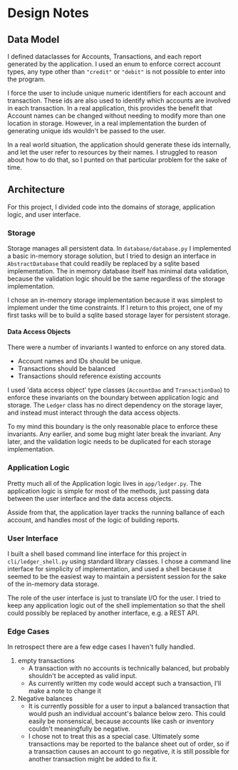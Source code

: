 # Design Notes

## Data Model

I defined dataclasses for Accounts, Transactions, and each report generated by the application. I used an enum to enforce correct account types, any type other than `"credit"` or `"debit"` is not possible to enter into the program.

I force the user to include unique numeric identifiers for each account and transaction. These ids are also used to identify which accounts are involved in each transaction. In a real application, this provides the benefit that Account names can be changed without needing to modify more than one location in storage. However, in a real implementation the burden of generating unique ids wouldn't be passed to the user.

In a real world situation, the application should generate these ids internally, and let the user refer to resources by their names. I struggled to reason about how to do that, so I punted on that particular problem for the sake of time.

## Architecture

For this project, I divided code into the domains of storage, application logic, and user interface.

### Storage

Storage manages all persistent data. In `database/database.py` I implemented a basic in-memory storage solution, but I tried to design an interface in `AbstractDatabase`  that could readily be replaced by a sqlite based implementation. The in memory database itself has minimal data validation, because the validation logic should be the same regardless of the storage implementation.

I chose an in-memory storage implementation because it was simplest to implement under the time constraints. If I return to this project, one of my first tasks will be to build a sqlite based storage layer for persistent storage.

#### Data Access Objects

There were a number of invariants I wanted to enforce on any stored data.
* Account names and IDs should be unique.
* Transactions should be balanced
* Transactions should reference existing accounts

I used 'data access object' type classes (`AccountDao` and `TransactionDao`) to enforce these invariants on the boundary between application logic and storage. The `Ledger` class has no direct dependency on the storage layer, and instead must interact through the data access objects.

To my mind this boundary is the only reasonable place to enforce these invariants. Any earlier, and some bug might later break the invariant. Any later, and the validation logic needs to be duplicated for each storage implementation.

### Application Logic

Pretty much all of the Application logic lives in `app/ledger.py`. The application logic is simple for most of the methods, just passing data between the user interface and the data access objects.

Asside from that, the application layer tracks the running ballance of each account, and handles most of the logic of building reports.

### User Interface

I built a shell based command line interface for this project in `cli/ledger_shell.py` using standard library classes. I chose a command line interface for simplicity of implementation, and used a shell because it seemed to be the easiest way to maintain a persistent session for the sake of the in-memory data storage.

The role of the user interface is just to translate I/O for the user. I tried to keep any application logic out of the shell implementation so that the shell could possibly be replaced by another interface, e.g. a REST API.

### Edge Cases

In retrospect there are a few edge cases I haven't fully handled.

1. empty transactions
   * A transaction with no accounts is technically balanced, but probably shouldn't be accepted as valid input.
   * As currently written my code would accept such a transaction, I'll make a note to change it
2. Negative balances
   * It is currently possible for a user to input a balanced transaction that would push an individual account's balance below zero. This could easily be nonsensical, because accounts like cash or inventory couldn't meaningfully be negative.
   * I chose not to treat this as a special case. Ultimately some transactions may be reported to the balance sheet out of order, so if a transaction causes an account to go negative, it is still possible for another transaction might be added to fix it.